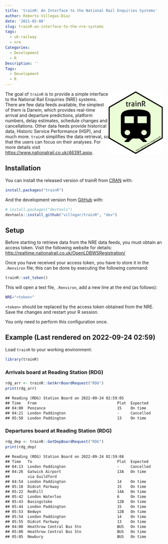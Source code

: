 ```yaml
---
title: 'trainR: An Interface to the National Rail Enquiries Systems'
author: Roberto Villegas-Diaz
date: '2021-02-08'
slug: trainR-an-interface-to-the-nre-systems
tags:
  - uk-railway
  - nre
Categories:
  - Development
  - R
Description: ''
Tags:
  - Development
  - R
---
```


<img src="https://raw.githubusercontent.com/villegar/trainR/main/inst/images/logo.png" alt="logo" align="right" height=200px/>

The goal of `trainR` is to provide a simple interface to the 
National Rail Enquiries (NRE) systems. There are few data feeds 
available, the simplest of them is Darwin, which provides real-time 
arrival and departure predictions, platform numbers, delay estimates, 
schedule changes and cancellations. Other data feeds provide historical 
data, Historic Service Performance (HSP), and much more. `trainR` 
simplifies the data retrieval, so that the users can focus on their 
analyses. For more details visit 
https://www.nationalrail.co.uk/46391.aspx.

## Installation

You can install the released version of trainR from [CRAN](https://CRAN.R-project.org) with:

``` r
install.packages("trainR")
```

And the development version from [GitHub](https://github.com/) with:

``` r
# install.packages("devtools")
devtools::install_github("villegar/trainR", "dev")
```

## Setup
Before starting to retrieve data from the NRE data feeds, you must obtain an access token. 
Visit the following website for details: http://realtime.nationalrail.co.uk/OpenLDBWSRegistration/

Once you have received your access token, you have to store it in the `.Renviron` file; this can be 
done by executing the following command:


```r
trainR::set_token()
```

This will open a text file, `.Renviron`, add a new line at the end (as follows):

```bash
NRE="<token>"
```

`<token>` should be replaced by the access token obtained from the NRE. Save the changes and restart 
your R session.

You only need to perform this configuration once.

## Example (Last rendered on 2022-09-24 02:59)

Load `trainR` to your working environment:

```r
library(trainR)
```

### Arrivals board at Reading Station (RDG)


```r
rdg_arr <- trainR::GetArrBoardRequest("RDG")
print(rdg_arr)
```

```
## Reading (RDG) Station Board on 2022-09-24 02:59:05
## Time   From                                    Plat  Expected
## 04:00  Penzance                                15    On time
## 04:21  London Paddington                       -     Cancelled
## 05:50  London Paddington                       13    On time
```

### Departures board at Reading Station (RDG)


```r
rdg_dep <- trainR::GetDepBoardRequest("RDG")
print(rdg_dep)
```

```
## Reading (RDG) Station Board on 2022-09-24 02:59:08
## Time   To                                      Plat  Expected
## 04:13  London Paddington                       -     Cancelled
## 04:26  Gatwick Airport                         13A   On time
##        via Guildford                           
## 04:54  London Paddington                       14    On time
## 05:18  Didcot Parkway                          15    On time
## 05:22  Redhill                                 14A   On time
## 05:42  London Waterloo                         6     On time
## 05:43  Basingstoke                             12B   On time
## 05:44  London Paddington                       15    On time
## 05:53  Bedwyn                                  12B   On time
## 05:54  London Paddington                       14    On time
## 05:55  Didcot Parkway                          13    On time
## 04:00  Heathrow Central Bus Stn                BUS   On time
## 05:00  Heathrow Central Bus Stn                BUS   On time
## 05:05  Newbury                                 BUS   On time
```
